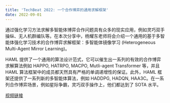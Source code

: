 ```yaml
---
title: 'TechBeat 2022: 一个合作博弈的通用求解框架'
date: 2022-09-01
---
```


通过强化学习方法求解多智能体博弈合作问题具有众多的现实应用，例如灵巧双手操纵、无人机群编队等。在本次分享中，杨耀东老师将会介绍一个通用的基于多智能体强化学习技术的合作博弈求解框架：多智能体镜像学习 (Heterogeneous Multi-Agent Mirror Learning)。

<!--more-->

HAML 提供了一个通用的算法设计范式，它可以催生出一系列的有效的合作博弈求解算法例如 HAPPO, HATRPO, MACPO, Mutli-agent Transformer 等，并且HAML 算法框架中的成员都天然具有严格的单调递增性的保证。此外，HAML 框架还提供了一系列新的多智能体算法，例如 HADDPG, HADQN, HAA3C。在一系列合作博弈场景，例如星际争霸，灵巧双手操作上，他们都达到了 SOTA 水平。

[视频链接](https://www.techbeat.net/talk-info?id=715)
